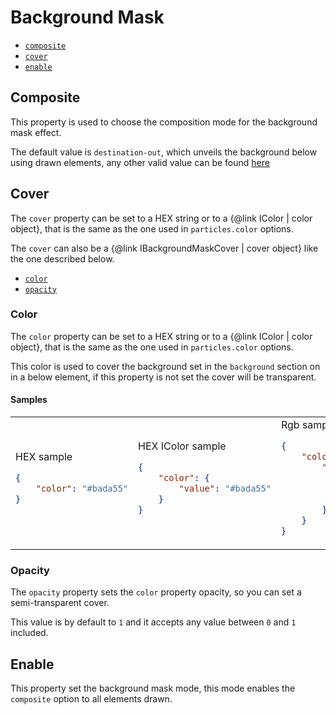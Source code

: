 # Background Mask

- [`composite`](#composite)
- [`cover`](#cover)
- [`enable`](#enable)

## Composite

This property is used to choose the composition mode for the background mask effect.

The default value is `destination-out`, which unveils the background below using drawn elements, any other valid value
can be found [here](https://developer.mozilla.org/en-US/docs/Web/API/CanvasRenderingContext2D/globalCompositeOperation)

## Cover

The `cover` property can be set to a HEX string or to a {@link IColor | color object}, that is the same as the one used
in `particles.color` options.

The `cover` can also be a {@link IBackgroundMaskCover | cover object} like the one described below.

- [`color`](#color)
- [`opacity`](#opacity)

### Color

The `color` property can be set to a HEX string or to a {@link IColor | color object}, that is the same as the one used
in `particles.color` options.

This color is used to cover the background set in the `background` section on in a below element, if this property is
not set the cover will be transparent.

#### Samples

<table>
<tr>
<td>
HEX sample

```json
{
    "color": "#bada55"
}
```

</td>
<td>
HEX IColor sample

```json
{
    "color": {
        "value": "#bada55"
    }
}
```

</td>
<td>
Rgb sample

```json
{
    "color": {
        "value": {
            "r": 255,
            "g": 127,
            "b": 0
        }
    }
}
```

</td>
<td>
Hsl sample

```json
{
    "color": {
        "h": 180,
        "s": 100,
        "l": 50
    }
}
```

</td>
</tr>
</table>

### Opacity

The `opacity` property sets the `color` property opacity, so you can set a semi-transparent cover.

This value is by default to `1` and it accepts any value between `0` and `1` included.

## Enable

This property set the background mask mode, this mode enables the `composite` option to all elements drawn.
